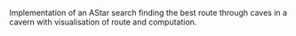 Implementation of an AStar search finding the best route through caves in a cavern with visualisation of route and computation.
